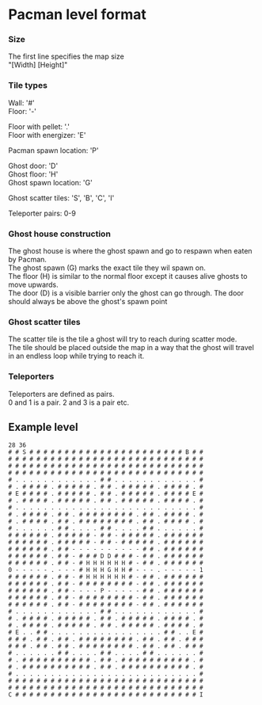 # Pacman level format

### Size
The first line specifies the map size  
"[Width] [Height]"

### Tile types
Wall: '#'  
Floor: '-'

Floor with pellet: '.'  
Floor with energizer: 'E'

Pacman spawn location: 'P'

Ghost door: 'D'  
Ghost floor: 'H'  
Ghost spawn location: 'G'

Ghost scatter tiles: 'S', 'B', 'C', 'I'

Teleporter pairs: 0-9

### Ghost house construction
The ghost house is where the ghost spawn and go to respawn when eaten by Pacman.  
The ghost spawn (G) marks the exact tile they wil spawn on.  
The floor (H) is similar to the normal floor except it causes alive ghosts to move upwards.  
The door (D) is a visible barrier only the ghost can go through. The door should always be above the ghost's spawn point

### Ghost scatter tiles
The scatter tile is the tile a ghost will try to reach during scatter mode.  
The tile should be placed outside the map in a way that the ghost will travel in an endless loop while trying to reach it.

### Teleporters
Teleporters are defined as pairs.  
0 and 1 is a pair. 2 and 3 is a pair etc.

## Example level
```
28 36
# # S # # # # # # # # # # # # # # # # # # # # # # B # #
# # # # # # # # # # # # # # # # # # # # # # # # # # # #
# # # # # # # # # # # # # # # # # # # # # # # # # # # #
# # # # # # # # # # # # # # # # # # # # # # # # # # # #
# . . . . . . . . . . . . # # . . . . . . . . . . . . #
# . # # # # . # # # # # . # # . # # # # # . # # # # . #
# E # # # # . # # # # # . # # . # # # # # . # # # # E #
# . # # # # . # # # # # . # # . # # # # # . # # # # . #
# . . . . . . . . . . . . . . . . . . . . . . . . . . #
# . # # # # . # # . # # # # # # # # . # # . # # # # . #
# . # # # # . # # . # # # # # # # # . # # . # # # # . #
# . . . . . . # # . . . . # # . . . . # # . . . . . . #
# # # # # # . # # # # # - # # - # # # # # . # # # # # #
# # # # # # . # # # # # - # # - # # # # # . # # # # # #
# # # # # # . # # - - - - - - - - - - # # . # # # # # #
# # # # # # . # # - # # # D D # # # - # # . # # # # # #
# # # # # # . # # - # H H H H H H # - # # . # # # # # #
0 - - - - - . - - - # H H H G H H # - - - . - - - - - 1
# # # # # # . # # - # H H H H H H # - # # . # # # # # #
# # # # # # . # # - # # # # # # # # - # # . # # # # # #
# # # # # # . # # - - - - P - - - - - # # . # # # # # #
# # # # # # . # # - # # # # # # # # - # # . # # # # # #
# # # # # # . # # - # # # # # # # # - # # . # # # # # #
# . . . . . . . . . . . . # # . . . . . . . . . . . . #
# . # # # # . # # # # # . # # . # # # # # . # # # # . #
# . # # # # . # # # # # . # # . # # # # # . # # # # . #
# E . . # # . . . . . . . . . . . . . . . . # # . . E #
# # # . # # . # # . # # # # # # # # . # # . # # . # # #
# # # . # # . # # . # # # # # # # # . # # . # # . # # #
# . . . . . . # # . . . . # # . . . . # # . . . . . . #
# . # # # # # # # # # # . # # . # # # # # # # # # # . #
# . # # # # # # # # # # . # # . # # # # # # # # # # . #
# . . . . . . . . . . . . . . . . . . . . . . . . . . #
# # # # # # # # # # # # # # # # # # # # # # # # # # # #
# # # # # # # # # # # # # # # # # # # # # # # # # # # #
C # # # # # # # # # # # # # # # # # # # # # # # # # # I
```